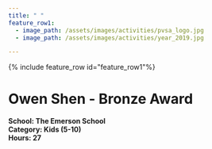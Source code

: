 ```yaml
---
title: " "
feature_row1:
  - image_path: /assets/images/activities/pvsa_logo.jpg
  - image_path: /assets/images/activities/year_2019.jpg

---
```


{% include feature_row id="feature_row1"%}

# Owen Shen - Bronze Award 

**School: The Emerson School**  
**Category: Kids (5-10)**  
**Hours: 27**  
